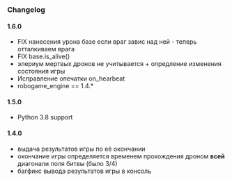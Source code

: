 ### Changelog


#### 1.6.0
* FIX нанесения урона базе если враг завис над ней - теперь отталкиваем врага
* FIX base.is_alive()
* элериум мертвых дронов не учитывается + опредление изменения состояния игры
* Исправление опечатки on_hearbeat
* robogame_engine == 1.4.*

#### 1.5.0
* Python 3.8 support

#### 1.4.0
* выдача результатов игры по её окончании
* окончание игры определяется временем прохождения дроном **всей** диагонали поля битвы (было 3/4)
* багфикс вывода результатов игры в консоль
